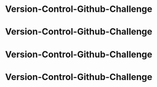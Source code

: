 # Version-Control-Github-Challenge
# Version-Control-Github-Challenge
# Version-Control-Github-Challenge
# Version-Control-Github-Challenge
